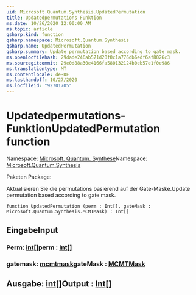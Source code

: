 ```yaml
---
uid: Microsoft.Quantum.Synthesis.UpdatedPermutation
title: Updatedpermutations-Funktion
ms.date: 10/26/2020 12:00:00 AM
ms.topic: article
qsharp.kind: function
qsharp.namespace: Microsoft.Quantum.Synthesis
qsharp.name: UpdatedPermutation
qsharp.summary: Update permutation based according to gate mask.
ms.openlocfilehash: 29dade246ab571d20f0c1a776db6edf6af8026c3
ms.sourcegitcommit: 29e0d88a30e4166fa580132124b0eb57e1f0e986
ms.translationtype: MT
ms.contentlocale: de-DE
ms.lasthandoff: 10/27/2020
ms.locfileid: "92701705"
---
```

# <a name="updatedpermutation-function"></a><span data-ttu-id="d00f7-102">Updatedpermutations-Funktion</span><span class="sxs-lookup"><span data-stu-id="d00f7-102">UpdatedPermutation function</span></span>

<span data-ttu-id="d00f7-103">Namespace: [Microsoft. Quantum. Synthese](xref:Microsoft.Quantum.Synthesis)</span><span class="sxs-lookup"><span data-stu-id="d00f7-103">Namespace: [Microsoft.Quantum.Synthesis](xref:Microsoft.Quantum.Synthesis)</span></span>

<span data-ttu-id="d00f7-104">Paketen [](https://nuget.org/packages/)</span><span class="sxs-lookup"><span data-stu-id="d00f7-104">Package: [](https://nuget.org/packages/)</span></span>


<span data-ttu-id="d00f7-105">Aktualisieren Sie die permutations basierend auf der Gate-Maske.</span><span class="sxs-lookup"><span data-stu-id="d00f7-105">Update permutation based according to gate mask.</span></span>

```qsharp
function UpdatedPermutation (perm : Int[], gateMask : Microsoft.Quantum.Synthesis.MCMTMask) : Int[]
```


## <a name="input"></a><span data-ttu-id="d00f7-106">Eingabe</span><span class="sxs-lookup"><span data-stu-id="d00f7-106">Input</span></span>

### <a name="perm--int"></a><span data-ttu-id="d00f7-107">Perm: [int](xref:microsoft.quantum.lang-ref.int)[]</span><span class="sxs-lookup"><span data-stu-id="d00f7-107">perm : [Int](xref:microsoft.quantum.lang-ref.int)[]</span></span>




### <a name="gatemask--mcmtmask"></a><span data-ttu-id="d00f7-108">gatemask: [mcmtmask](xref:Microsoft.Quantum.Synthesis.MCMTMask)</span><span class="sxs-lookup"><span data-stu-id="d00f7-108">gateMask : [MCMTMask](xref:Microsoft.Quantum.Synthesis.MCMTMask)</span></span>





## <a name="output--int"></a><span data-ttu-id="d00f7-109">Ausgabe: [int](xref:microsoft.quantum.lang-ref.int)[]</span><span class="sxs-lookup"><span data-stu-id="d00f7-109">Output : [Int](xref:microsoft.quantum.lang-ref.int)[]</span></span>

